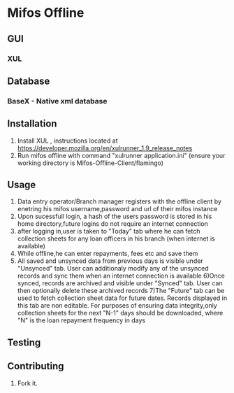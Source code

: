 Mifos Offline
=============

GUI
-----------
### XUL


Database
------------

### BaseX - Native xml database



Installation
-----------

1) Install XUL , instructions located at https://developer.mozilla.org/en/xulrunner_1.9_release_notes
2) Run mifos offline with command "xulrunner application.ini" (ensure your working directory is Mifos-Offline-Client/flamingo)


Usage
-----
 1) Data entry operator/Branch manager registers with the offline client by enetring his mifos username,password and url of their mifos instance
 2) Upon sucessfull login, a hash of the users password is stored in his home directory,future logins do not require an internet connection
 3) after logging in,user is taken to "Today" tab where he can fetch collection sheets for any loan officers in his branch (when internet is available)
 4) While offline,he can enter repayments, fees etc and save them 
 5) All saved and unsynced data from previous days is visible under "Unsynced" tab. User can additionaly modify any of the unsynced records and sync them when an 
 internet connection is available
 6)Once synced, records are archived and visible under "Synced" tab. User can then optionally delete these archived records
 7)The "Future" tab can be used to fetch collection sheet data for future dates. Records displayed in this tab are non editable. 
 For purposes of ensuring data integrity,only collection sheets for the next "N-1" days should be downloaded, where "N" is the loan repayment frequency
in days 

Testing
-------




Contributing
------------

1. Fork it.